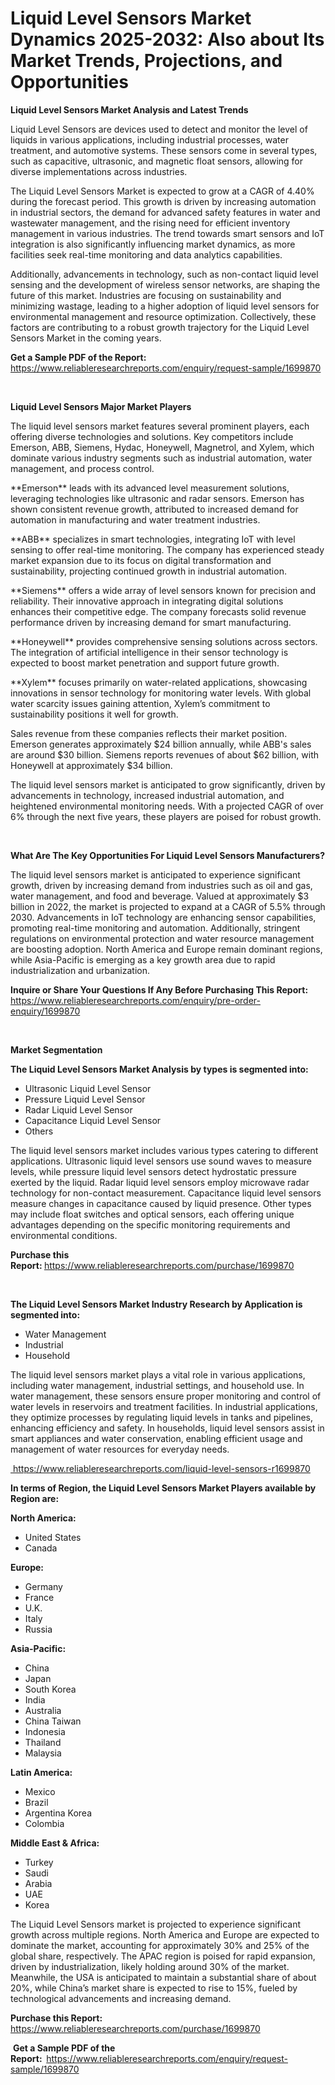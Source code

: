 <p><h1>Liquid Level Sensors Market Dynamics 2025-2032: Also about Its Market Trends, Projections, and Opportunities</h1></p><p><strong>Liquid Level Sensors Market Analysis and Latest Trends</strong></p>
<p><p>Liquid Level Sensors are devices used to detect and monitor the level of liquids in various applications, including industrial processes, water treatment, and automotive systems. These sensors come in several types, such as capacitive, ultrasonic, and magnetic float sensors, allowing for diverse implementations across industries.</p><p>The Liquid Level Sensors Market is expected to grow at a CAGR of 4.40% during the forecast period. This growth is driven by increasing automation in industrial sectors, the demand for advanced safety features in water and wastewater management, and the rising need for efficient inventory management in various industries. The trend towards smart sensors and IoT integration is also significantly influencing market dynamics, as more facilities seek real-time monitoring and data analytics capabilities.</p><p>Additionally, advancements in technology, such as non-contact liquid level sensing and the development of wireless sensor networks, are shaping the future of this market. Industries are focusing on sustainability and minimizing wastage, leading to a higher adoption of liquid level sensors for environmental management and resource optimization. Collectively, these factors are contributing to a robust growth trajectory for the Liquid Level Sensors Market in the coming years.</p></p>
<p><strong>Get a Sample PDF of the Report:&nbsp;</strong> <a href="https://www.reliableresearchreports.com/enquiry/request-sample/1699870?utm_campaign=2759&utm_medium=2&utm_source=Github&utm_content=ia&utm_term=15042025&utm_id=liquid-level-sensors">https://www.reliableresearchreports.com/enquiry/request-sample/1699870</a></p>
<p>&nbsp;</p>
<p><strong>Liquid Level Sensors Major Market Players</strong></p>
<p><p>The liquid level sensors market features several prominent players, each offering diverse technologies and solutions. Key competitors include Emerson, ABB, Siemens, Hydac, Honeywell, Magnetrol, and Xylem, which dominate various industry segments such as industrial automation, water management, and process control.</p><p>**Emerson** leads with its advanced level measurement solutions, leveraging technologies like ultrasonic and radar sensors. Emerson has shown consistent revenue growth, attributed to increased demand for automation in manufacturing and water treatment industries.</p><p>**ABB** specializes in smart technologies, integrating IoT with level sensing to offer real-time monitoring. The company has experienced steady market expansion due to its focus on digital transformation and sustainability, projecting continued growth in industrial automation.</p><p>**Siemens** offers a wide array of level sensors known for precision and reliability. Their innovative approach in integrating digital solutions enhances their competitive edge. The company forecasts solid revenue performance driven by increasing demand for smart manufacturing.</p><p>**Honeywell** provides comprehensive sensing solutions across sectors. The integration of artificial intelligence in their sensor technology is expected to boost market penetration and support future growth.</p><p>**Xylem** focuses primarily on water-related applications, showcasing innovations in sensor technology for monitoring water levels. With global water scarcity issues gaining attention, Xylem’s commitment to sustainability positions it well for growth.</p><p>Sales revenue from these companies reflects their market position. Emerson generates approximately $24 billion annually, while ABB's sales are around $30 billion. Siemens reports revenues of about $62 billion, with Honeywell at approximately $34 billion. </p><p>The liquid level sensors market is anticipated to grow significantly, driven by advancements in technology, increased industrial automation, and heightened environmental monitoring needs. With a projected CAGR of over 6% through the next five years, these players are poised for robust growth.</p></p>
<p>&nbsp;</p>
<p><strong>What Are The Key Opportunities For Liquid Level Sensors Manufacturers?</strong></p>
<p><p>The liquid level sensors market is anticipated to experience significant growth, driven by increasing demand from industries such as oil and gas, water management, and food and beverage. Valued at approximately $3 billion in 2022, the market is projected to expand at a CAGR of 5.5% through 2030. Advancements in IoT technology are enhancing sensor capabilities, promoting real-time monitoring and automation. Additionally, stringent regulations on environmental protection and water resource management are boosting adoption. North America and Europe remain dominant regions, while Asia-Pacific is emerging as a key growth area due to rapid industrialization and urbanization.</p></p>
<p><strong>Inquire or Share Your Questions If Any Before Purchasing This Report:</strong> <a href="https://www.reliableresearchreports.com/enquiry/pre-order-enquiry/1699870?utm_campaign=2759&utm_medium=2&utm_source=Github&utm_content=ia&utm_term=15042025&utm_id=liquid-level-sensors">https://www.reliableresearchreports.com/enquiry/pre-order-enquiry/1699870</a></p>
<p>&nbsp;</p>
<p><strong>Market Segmentation</strong></p>
<p><strong>The Liquid Level Sensors Market Analysis by types is segmented into:</strong></p>
<p><ul><li>Ultrasonic Liquid Level Sensor</li><li>Pressure Liquid Level Sensor</li><li>Radar Liquid Level Sensor</li><li>Capacitance Liquid Level Sensor</li><li>Others</li></ul></p>
<p><p>The liquid level sensors market includes various types catering to different applications. Ultrasonic liquid level sensors use sound waves to measure levels, while pressure liquid level sensors detect hydrostatic pressure exerted by the liquid. Radar liquid level sensors employ microwave radar technology for non-contact measurement. Capacitance liquid level sensors measure changes in capacitance caused by liquid presence. Other types may include float switches and optical sensors, each offering unique advantages depending on the specific monitoring requirements and environmental conditions.</p></p>
<p><strong>Purchase this Report:&nbsp;</strong><a href="https://www.reliableresearchreports.com/purchase/1699870?utm_campaign=2759&utm_medium=2&utm_source=Github&utm_content=ia&utm_term=15042025&utm_id=liquid-level-sensors">https://www.reliableresearchreports.com/purchase/1699870</a></p>
<p>&nbsp;</p>
<p><strong>The Liquid Level Sensors Market Industry Research by Application is segmented into:</strong></p>
<p><ul><li>Water Management</li><li>Industrial</li><li>Household</li></ul></p>
<p><p>The liquid level sensors market plays a vital role in various applications, including water management, industrial settings, and household use. In water management, these sensors ensure proper monitoring and control of water levels in reservoirs and treatment facilities. In industrial applications, they optimize processes by regulating liquid levels in tanks and pipelines, enhancing efficiency and safety. In households, liquid level sensors assist in smart appliances and water conservation, enabling efficient usage and management of water resources for everyday needs.</p></p>
<p><a href="https://www.reliableresearchreports.com/liquid-level-sensors-r1699870?utm_campaign=2759&utm_medium=2&utm_source=Github&utm_content=ia&utm_term=15042025&utm_id=liquid-level-sensors">&nbsp;https://www.reliableresearchreports.com/liquid-level-sensors-r1699870</a></p>
<p><strong>In terms of Region, the Liquid Level Sensors Market Players available by Region are:</strong></p>
<p>
    <p> <strong> North America: </strong>
        <ul>
            <li>United States</li>
            <li>Canada</li>
        </ul>
        </p> 
    <p> <strong> Europe: </strong>
        <ul>
            <li>Germany</li>
            <li>France</li>
            <li>U.K.</li>
            <li>Italy</li>
            <li>Russia</li>
        </ul>
        </p> 
    <p> <strong> Asia-Pacific: </strong>
        <ul>
            <li>China</li>
            <li>Japan</li>
            <li>South Korea</li>
            <li>India</li>
            <li>Australia</li>
            <li>China Taiwan</li>
            <li>Indonesia</li>
            <li>Thailand</li>
            <li>Malaysia</li>
        </ul>
        </p> 
    <p> <strong> Latin America: </strong>
        <ul>
            <li>Mexico</li>
            <li>Brazil</li>
            <li>Argentina Korea</li>
            <li>Colombia</li>
        </ul>
        </p> 
    <p> <strong> Middle East & Africa: </strong>
        <ul>
            <li>Turkey</li>
            <li>Saudi</li>
            <li>Arabia</li>
            <li>UAE</li>
            <li>Korea</li>
        </ul>
    </p>
    </p>
<p><p>The Liquid Level Sensors market is projected to experience significant growth across multiple regions. North America and Europe are expected to dominate the market, accounting for approximately 30% and 25% of the global share, respectively. The APAC region is poised for rapid expansion, driven by industrialization, likely holding around 30% of the market. Meanwhile, the USA is anticipated to maintain a substantial share of about 20%, while China’s market share is expected to rise to 15%, fueled by technological advancements and increasing demand.</p></p>
<p><strong>Purchase this Report: </strong><a href="https://www.reliableresearchreports.com/purchase/1699870?utm_campaign=2759&utm_medium=2&utm_source=Github&utm_content=ia&utm_term=15042025&utm_id=liquid-level-sensors">https://www.reliableresearchreports.com/purchase/1699870</a></p>
<p>&nbsp;<strong>Get a Sample PDF of the Report:&nbsp;&nbsp;</strong><a href="https://www.reliableresearchreports.com/enquiry/request-sample/1699870?utm_campaign=2759&utm_medium=2&utm_source=Github&utm_content=ia&utm_term=15042025&utm_id=liquid-level-sensors">https://www.reliableresearchreports.com/enquiry/request-sample/1699870</a></p>
<p><strong></strong></p>
<p><p></p><p></p><p></p></p>